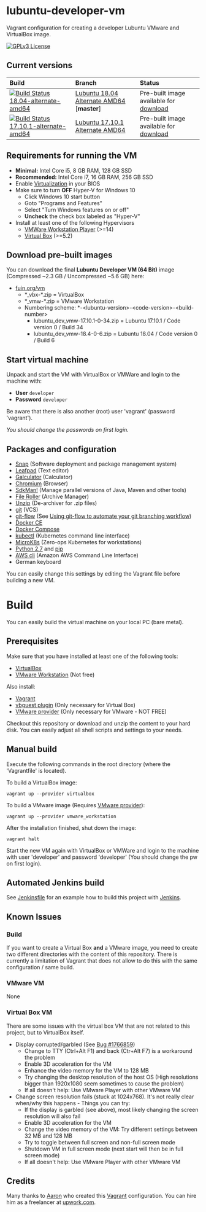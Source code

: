 # lubuntu-developer-vm
Vagrant configuration for creating a developer Lubuntu VMware and VirtualBox image.

[![GPLv3 License](http://img.shields.io/badge/license-GPLv3-blue.svg)](https://www.gnu.org/licenses/gpl-3.0.en.html)

## Current versions
| Build | Branch | Status |
| :---- | :----- | :----- |
| [![Build Status 18.04-alternate-amd64](https://jenkins.fuin.org/job/lubuntu-developer-vm-18.04-alternate-amd64/badge/icon)](https://jenkins.fuin.org/job/lubuntu-developer-vm-18.04-alternate-amd64/) | [Lubuntu 18.04 Alternate AMD64](https://github.com/fuinorg/lubuntu-developer-vm/) \[**master**\] | Pre-built image available for [download](https://www.fuin.org/vm/) |
| [![Build Status 17.10.1-alternate-amd64](https://jenkins.fuin.org/job/lubuntu-developer-vm-17.10.1-alternate-amd64/badge/icon)](https://jenkins.fuin.org/job/lubuntu-developer-vm-17.10.1-alternate-amd64/) | [Lubuntu 17.10.1 Alternate AMD64](https://github.com/fuinorg/lubuntu-developer-vm/tree/lubuntu-17.10.1-alternate-amd64) | Pre-built image available for [download](https://www.fuin.org/vm/) | 

## Requirements for running the VM
* **Minimal:** Intel Core i5, 8 GB RAM, 128 GB SSD
* **Recommended:** Intel Core i7, 16 GB RAM, 256 GB SSD
* Enable [Virtualization](http://www.sysprobs.com/disable-enable-virtualization-technology-bios) in your BIOS
* Make sure to turn **OFF** Hyper-V for Windows 10
  * Click Windows 10 start button
  * Goto "Programs and Features"
  * Select "Turn Windows features on or off"
  * **Uncheck** the check box labeled as "Hyper-V"
* Install at least one of the following Hypervisors
  * [VMWare Workstation Player](https://www.vmware.com/products/workstation-player/workstation-player-evaluation.html) (>=14)
  * [Virtual Box](https://www.virtualbox.org/) (>=5.2)

## Download pre-built images
You can download the final **Lubuntu Developer VM (64 Bit)** image (Compressed ~2.3 GB / Uncompressed ~5.6 GB) here: 
* [fuin.org/vm](https://www.fuin.org/vm/) 
  * \*_vbx-\*.zip = VirtualBox
  * \*_vmw-\*.zip = VMware Workstation
  * Numbering scheme: \*-&lt;lubuntu-version&gt;-&lt;code-version&gt;-&lt;build-number&gt;
    * lubuntu_dev_vmw-17.10.1-0-34.zip = Lubuntu 17.10.1 / Code version 0 / Build 34
    * lubuntu_dev_vmw-18.4-0-6.zip = Lubuntu 18.04 / Code version 0 / Build 6

## Start virtual machine

Unpack and start the VM with VirtualBox or VMWare and login to the machine with:

* **User** ```developer```
* **Password** ```developer```

Be aware that there is also another (root) user 'vagrant' (password 'vagrant'). 

*You should change the passwords on first login.*

## Packages and configuration 
* [Snap](https://wiki.ubuntuusers.de/snap/) (Software deployment and package management system)
* [Leafpad](https://wiki.ubuntuusers.de/Leafpad/) (Text editor)
* [Galculator](http://galculator.mnim.org/) (Calculator)
* [Chromium](https://www.chromium.org/) (Browser)
* [SdkMan!](https://sdkman.io/) (Manage parallel versions of Java, Maven and other tools)
* [File Roller](https://wiki.gnome.org/Apps/FileRoller) (Archive Manager)
* [Unzip](https://packages.ubuntu.com/artful/unzip) (De-archiver for .zip files)
* [git](https://git-scm.com/) (VCS)
* [git-flow](https://packages.ubuntu.com/de/artful/git-flow) (See [Using git-flow to automate your git branching workflow](https://jeffkreeftmeijer.com/git-flow/))
* [Docker CE](https://docs.docker.com/engine/installation/linux/docker-ce/ubuntu/)
* [Docker Compose](https://docs.docker.com/compose/)
* [kubectl](https://kubernetes.io/docs/reference/kubectl/overview/) (Kubernetes command line interface)
* [MicroK8s](https://microk8s.io/) (Zero-ops Kubernetes for workstations)
* [Python 2.7](https://www.python.org/download/releases/2.7/) and [pip](https://pip.pypa.io/)
* [AWS cli](http://docs.aws.amazon.com/cli/latest/userguide/cli-chap-welcome.html) (Amazon AWS Command Line Interface)
* German keyboard

You can easily change this settings by editing the Vagrant file before building a new VM.

# Build
You can easily build the virtual machine on your local PC (bare metal).

## Prerequisites
Make sure that you have installed at least one of the following tools:
* [VirtualBox](https://www.virtualbox.org/)
* [VMware Workstation](http://store.vmware.com/store/vmwde/en_IE/DisplayProductDetailsPage/ThemeID.29219600/productID.5128762700) (Not free)

Also install:
* [Vagrant](https://www.vagrantup.com/)
* [vbguest plugin](https://github.com/dotless-de/vagrant-vbguest) (Only necessary for Virtual Box)
* [VMware provider](https://www.vagrantup.com/vmware) (Only necessary for VMware - NOT FREE) 

Checkout this repository or download and unzip the content to your hard disk.
You can easily adjust all shell scripts and settings to your needs.

## Manual build
Execute the following commands in the root directory (where the 'Vagrantfile' is located).

To build a VirtualBox image:
```
vagrant up --provider virtualbox
```

To build a VMware image (Requires [VMware provider](https://www.vagrantup.com/vmware)):
```
vagrant up --provider vmware_workstation
```

After the installation finished, shut down the image:  
```
vagrant halt
```

Start the new VM again with VirtualBox or VMWare and login to the machine with user 'developer' and password 'developer' (You should change the pw on first login).

## Automated Jenkins build
See [Jenkinsfile](Jenkinsfile) for an example how to build this project with [Jenkins](https://jenkins.fuin.org/job/lubuntu-developer-vm-18.04-alternate-amd64/).

## Known Issues

### Build
If you want to create a Virtual Box **and** a VMware image, you need to create two different directories with the content of this repository. There is currently a limitation of Vagrant that does not allow to do this with the same configuration / same build.

### VMware VM
None

### Virtual Box VM
There are some issues with the virtual box VM that are not related to this project, but to VirtualBox itself.
* Display corrupted/garbled (See [Bug #1766859](https://bugs.launchpad.net/ubuntu/+source/lubuntu-meta/+bug/1766859))
  * Change to TTY (Ctrl+Alt F1) and back (Ctr+Alt F7) is a workaround the problem
  * Enable 3D acceleration for the VM
  * Enhance the video memory for the VM to 128 MB
  * Try changing the desktop resolution of the host OS (High resolutions bigger than 1920x1080 seem sometimes to cause the problem)
  * If all doesn't help: Use VMware Player with other VMware VM
* Change screen resolution fails (stuck at 1024x768). It's not really clear when/why this happens - Things you can try:
  * If the display is garbled (see above), most likely changing the screen resolution will also fail
  * Enable 3D acceleration for the VM
  * Change the video memory of the VM: Try different settings between 32 MB and 128 MB 
  * Try to toggle between full screen and non-full screen mode
  * Shutdown VM in full screen mode (next start will then be in full screen mode)
  * If all doesn't help: Use VMware Player with other VMware VM


## Credits
Many thanks to [Aaron](https://github.com/slapula/) who created this [Vagrant](https://www.vagrantup.com/) configuration.
You can hire him as a freelancer at [upwork.com](https://www.upwork.com/o/profiles/users/_~01d7141121116c4a6e/).

